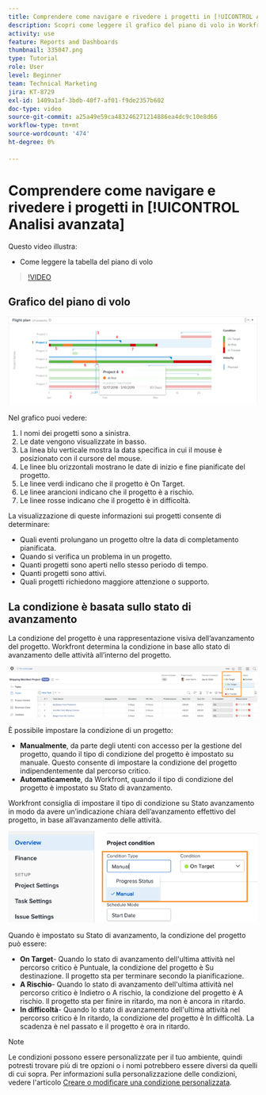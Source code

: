 ```yaml
---
title: Comprendere come navigare e rivedere i progetti in [!UICONTROL Analisi avanzata]
description: Scopri come leggere il grafico del piano di volo in Workfront.
activity: use
feature: Reports and Dashboards
thumbnail: 335047.png
type: Tutorial
role: User
level: Beginner
team: Technical Marketing
jira: KT-8729
exl-id: 1409a1af-3bdb-40f7-af01-f9de2357b602
doc-type: video
source-git-commit: a25a49e59ca483246271214886ea4dc9c10e8d66
workflow-type: tm+mt
source-wordcount: '474'
ht-degree: 0%

---
```


# Comprendere come navigare e rivedere i progetti in [!UICONTROL Analisi avanzata]

Questo video illustra:

* Come leggere la tabella del piano di volo

>[!VIDEO](https://video.tv.adobe.com/v/335047/?quality=12&learn=on)

## Grafico del piano di volo

![Immagine di un grafico del piano di volo con i numeri corrispondenti ai punti elenco riportati di seguito](assets/section-2-1.png)

Nel grafico puoi vedere:

1. I nomi dei progetti sono a sinistra.
1. Le date vengono visualizzate in basso.
1. La linea blu verticale mostra la data specifica in cui il mouse è posizionato con il cursore del mouse.
1. Le linee blu orizzontali mostrano le date di inizio e fine pianificate del progetto.
1. Le linee verdi indicano che il progetto è On Target.
1. Le linee arancioni indicano che il progetto è a rischio.
1. Le linee rosse indicano che il progetto è in difficoltà.

La visualizzazione di queste informazioni sui progetti consente di determinare:

* Quali eventi prolungano un progetto oltre la data di completamento pianificata.
* Quando si verifica un problema in un progetto.
* Quanti progetti sono aperti nello stesso periodo di tempo.
* Quanti progetti sono attivi.
* Quali progetti richiedono maggiore attenzione o supporto.

## La condizione è basata sullo stato di avanzamento

La condizione del progetto è una rappresentazione visiva dell’avanzamento del progetto. Workfront determina la condizione in base allo stato di avanzamento delle attività all’interno del progetto.

![Immagine dei possibili stati di avanzamento](assets/section-2-2.png)

È possibile impostare la condizione di un progetto:

* **Manualmente**, da parte degli utenti con accesso per la gestione del progetto, quando il tipo di condizione del progetto è impostato su manuale. Questo consente di impostare la condizione del progetto indipendentemente dal percorso critico.
* **Automaticamente**, da Workfront, quando il tipo di condizione del progetto è impostato su Stato di avanzamento.

Workfront consiglia di impostare il tipo di condizione su Stato avanzamento in modo da avere un’indicazione chiara dell’avanzamento effettivo del progetto, in base all’avanzamento delle attività.

![Immagine dei possibili stati di avanzamento](assets/section-2-3.png)

Quando è impostato su Stato di avanzamento, la condizione del progetto può essere:

* **On Target**- Quando lo stato di avanzamento dell&#39;ultima attività nel percorso critico è Puntuale, la condizione del progetto è Su destinazione. Il progetto sta per terminare secondo la pianificazione.
* **A Rischio**- Quando lo stato di avanzamento dell&#39;ultima attività nel percorso critico è Indietro o A rischio, la condizione del progetto è A rischio. Il progetto sta per finire in ritardo, ma non è ancora in ritardo.
* **In difficoltà**- Quando lo stato di avanzamento dell&#39;ultima attività nel percorso critico è In ritardo, la condizione del progetto è In difficoltà. La scadenza è nel passato e il progetto è ora in ritardo.

>[!NOTE]
>
>Le condizioni possono essere personalizzate per il tuo ambiente, quindi potresti trovare più di tre opzioni o i nomi potrebbero essere diversi da quelli di cui sopra. Per informazioni sulla personalizzazione delle condizioni, vedere l&#39;articolo [Creare o modificare una condizione personalizzata](https://experienceleague.adobe.com/docs/workfront/using/administration-and-setup/customize/custom-conditions/create-edit-custom-conditions.html?lang=en).

